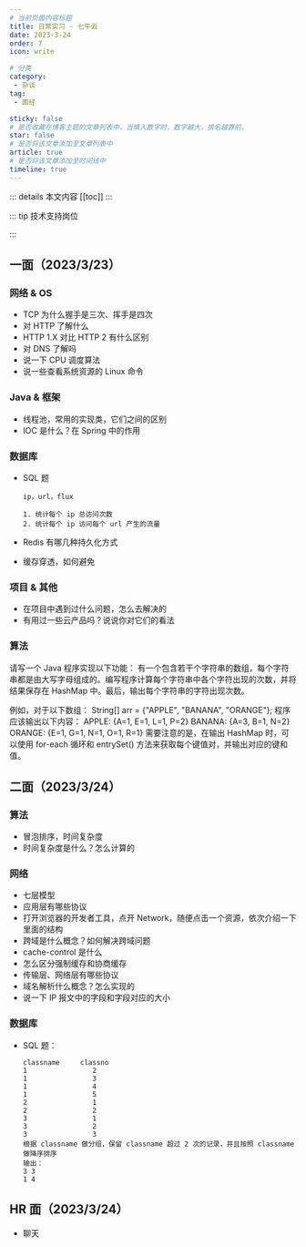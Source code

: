 ```yaml
---
# 当前页面内容标题
title: 日常实习 - 七牛云
date: 2023-3-24
order: 7
icon: write

# 分类
category:
 - 杂谈
tag:
 - 面经

sticky: false
# 是否收藏在博客主题的文章列表中，当填入数字时，数字越大，排名越靠前。
star: false
# 是否将该文章添加至文章列表中
article: true
# 是否将该文章添加至时间线中
timeline: true
---
```


::: details 本文内容
[[toc]]
:::

::: tip 技术支持岗位

:::

## 一面（2023/3/23）

### 网络 & OS

- TCP 为什么握手是三次、挥手是四次
- 对 HTTP 了解什么
- HTTP 1.X 对比 HTTP 2 有什么区别
- 对 DNS 了解吗
- 说一下 CPU 调度算法
- 说一些查看系统资源的 Linux 命令

### Java & 框架

- 线程池，常用的实现类，它们之间的区别
- IOC 是什么？在 Spring 中的作用

### 数据库

- SQL 题

    ```text
    ip，url，flux
    
    1. 统计每个 ip 总访问次数
    2. 统计每个 ip 访问每个 url 产生的流量
    ```
- Redis 有哪几种持久化方式
- 缓存穿透，如何避免

### 项目 & 其他

- 在项目中遇到过什么问题，怎么去解决的
- 有用过一些云产品吗？说说你对它们的看法

### 算法

请写一个 Java 程序实现以下功能：
有一个包含若干个字符串的数组，每个字符串都是由大写字母组成的。编写程序计算每个字符串中各个字符出现的次数，并将结果保存在 HashMap 中。最后，输出每个字符串的字符出现次数。

例如，对于以下数组：
String[] arr = {"APPLE", "BANANA", "ORANGE"};
程序应该输出以下内容：
APPLE: {A=1, E=1, L=1, P=2}
BANANA: {A=3, B=1, N=2}
ORANGE: {E=1, G=1, N=1, O=1, R=1}
需要注意的是，在输出 HashMap 时，可以使用 for-each 循环和 entrySet() 方法来获取每个键值对，并输出对应的键和值。

## 二面（2023/3/24）

### 算法

- 冒泡排序，时间复杂度
- 时间复杂度是什么？怎么计算的

### 网络

- 七层模型
- 应用层有哪些协议
- 打开浏览器的开发者工具，点开 Network，随便点击一个资源，依次介绍一下里面的结构
- 跨域是什么概念？如何解决跨域问题
- cache-control 是什么
- 怎么区分强制缓存和协商缓存
- 传输层、网络层有哪些协议
- 域名解析什么概念？怎么实现的
- 说一下 IP 报文中的字段和字段对应的大小

### 数据库

- SQL 题：

    ```text
    classname     classno
    1                2
    1                3
    1                4
    1                5
    2                1
    2                2
    3                1
    3                2
    3                3
    根据 classname 做分组，保留 classname 超过 2 次的记录，并且按照 classname 做降序排序
    输出：
    3 3
    1 4
    ```

## HR 面（2023/3/24）

- 聊天